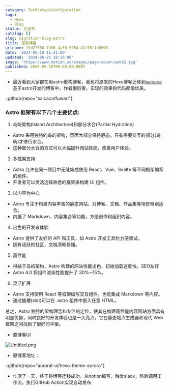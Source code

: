 ```yaml
---
category: TechSetup&Configuration
tags:
  - Hexo
  - Blog
status: 已发布
catalog: []
slug: migration-blog-astro
title: 迁移博客
urlname: 15d27368-7d56-4a55-998d-41f55f1d0998
date: '2024-05-10 11:41:00'
updated: '2024-06-26 18:26:00'
image: 'https://www.notion.so/images/page-cover/webb2.jpg'
published: 2024-05-10T08:00:00.000Z
---
```

- 最近看到大家都在用astro重构博客，我也将原来的Hexo博客迁移到[saicaca](https://github.com/saicaca/fuwari)基于astro开发的博客中，作者很厉害，实现的效果和代码都很优美。

::github{repo="saicaca/fuwari"}


### Astro 框架有以下几个主要优点:



1. 岛屿架构(Island Architecture)和部分水合(Partial Hydration)
- Astro 采用独特的岛屿架构，页面大部分保持静态，只有需要交互的部分(岛屿)才进行水合。
- 这种部分水合的方式可以大幅提升网站性能，改善用户体验。

2. 多框架支持
- Astro 允许在同一项目中无缝集成使用 React、Vue、Svelte 等不同框架编写的组件。
- 开发者可以灵活选择熟悉的框架来构建 UI 组件。

3. 以内容为中心
- Astro 专注于构建内容丰富的静态网站，对博客、文档、作品集等场景特别适合。
- 内置了 Markdown、内容集合等功能，方便创作和组织内容。

4. 出色的开发者体验
- Astro 提供了友好的 API 和工具，如 Astro 开发工具栏方便调试。
- 拥有活跃的社区，文档清晰易懂。

5. 高性能
- 得益于岛屿架构，Astro 构建的网站性能出色，初始加载速度快。SEO友好
- Astro 4.0 将组件渲染性能提升了 30%~75%。

6. 灵活扩展
- Astro 支持使用 React 等框架编写交互组件，也能集成 Markdown 等内容。
- 通过插槽(slot)可以在 .astro 组件中嵌入任意 HTML。

总之，Astro 独特的架构理念和专注的定位，使其在构建高性能内容网站方面具有明显优势，同时良好的开发体验也是一大亮点。它在静态站点生成器和现代 Web 框架之间找到了很好的平衡。

- 原博客UI

![Untitled.png](https://prod-files-secure.s3.us-west-2.amazonaws.com/5d24fe63-e567-4804-86f9-9fdc62e13082/3d59c350-432a-4fb6-a08f-0638fef2026e/Untitled.png?X-Amz-Algorithm=AWS4-HMAC-SHA256&X-Amz-Content-Sha256=UNSIGNED-PAYLOAD&X-Amz-Credential=ASIAZI2LB466VVU4IIHI%2F20250131%2Fus-west-2%2Fs3%2Faws4_request&X-Amz-Date=20250131T053557Z&X-Amz-Expires=3600&X-Amz-Security-Token=IQoJb3JpZ2luX2VjEKr%2F%2F%2F%2F%2F%2F%2F%2F%2F%2FwEaCXVzLXdlc3QtMiJHMEUCIQDDbKROwEsi3FhBDatW7hoCjXrjJlTaZtqGtgrhDob45gIgHYyn%2FAkPuAtylH7NKbIADzbvJZnjTkHf3X9M10VqVYIqiAQIs%2F%2F%2F%2F%2F%2F%2F%2F%2F%2F%2FARAAGgw2Mzc0MjMxODM4MDUiDP9NUcw4f1G9J6QZOyrcA%2B%2FwPbIUE8%2BNTMXiHPmz2CTmwHvZshjlIRw70Xe1yxzCjVgjUmn%2FmVCEtytmmDvyAnBvUf7gBSRb%2BHVudRyn%2F4mJoBmaj0QP%2BiUNaa0lM3IgNockSvJd2sTiv9sTg8Otdqqsc8TNOzpQ9bCXISD1z4BsAAomec%2F7ID%2BsjxkHzXU8uI0BpMUgKOLqSw8%2BqAbdnFmQOMkFQnyMnBVxJpz9MFxx%2B7rZ6jQmSn4%2FEE6%2FkS5DMPTHoVPsa6gaGMVST6dM%2BYVAUAwt6GslwxTQplO0otyBK%2FhSZrs6XoByGyLc7Ueq%2FMacSNRgGfL7tAwD%2FGrMKlyBFI%2BDJRMaxt72qtOKhOnKc4htmeumaJfYmNLNwhOReBetgsqpjUgp9dH9aRxFLckIVo02aR19NFHLHDQXgeQdkmeiYuJtNPjNsZ1y2xYVBha7nFjLZ3a%2FzCD8QfJPS3UAvsr4pisPSu57RVch54P6Gwb5GtwaeXJkBx9X%2B9Us2KMUGlNLVx%2Fa8EamHeJObSmCAsVMOpOCq%2FuC%2B7XkIVewvrWMAvjmrOfjPvojsEqatkz8Om0AohInF7WD1CUI%2FKWZ%2FkirT6NljsuwGmodyBB6nQ7Cg6WaS5XdD4yUhCcApR5bFl31Vv1uDp6FMIDR8LwGOqUB55hdGCn22YyJOzL9Tq0s4LoDTgTP6eeIMkwKYyY%2BehYT3XLycbrpHTBMyNCrCKNYaHRw5nr6BW1jIfzw7tWhI9MNdTrUADVqyK9gfGSW5L809sDIJewxduJD4PODhwGiXrOzZFdcYpDwyO9uJi61%2B6pkGQ741Dr0i0TdmNTXfa7hWoUh6Q7ih5DALsI3wj35jOj9epjuzDsWPMZRDjaUJP3IvE%2BJ&X-Amz-Signature=8b97fd10617dce4b258a7276c899e6790df6fc821ad3a0cd1b8ac3cad825b763&X-Amz-SignedHeaders=host&x-id=GetObject)

- 原博客地址：

::github{repo="auroral-ui/hexo-theme-aurora"}

- 忙活了一天，终于将博客迁移成功，从notion编写，触发slack，然后调用工作流，执行GitHub Action实现自动发布
